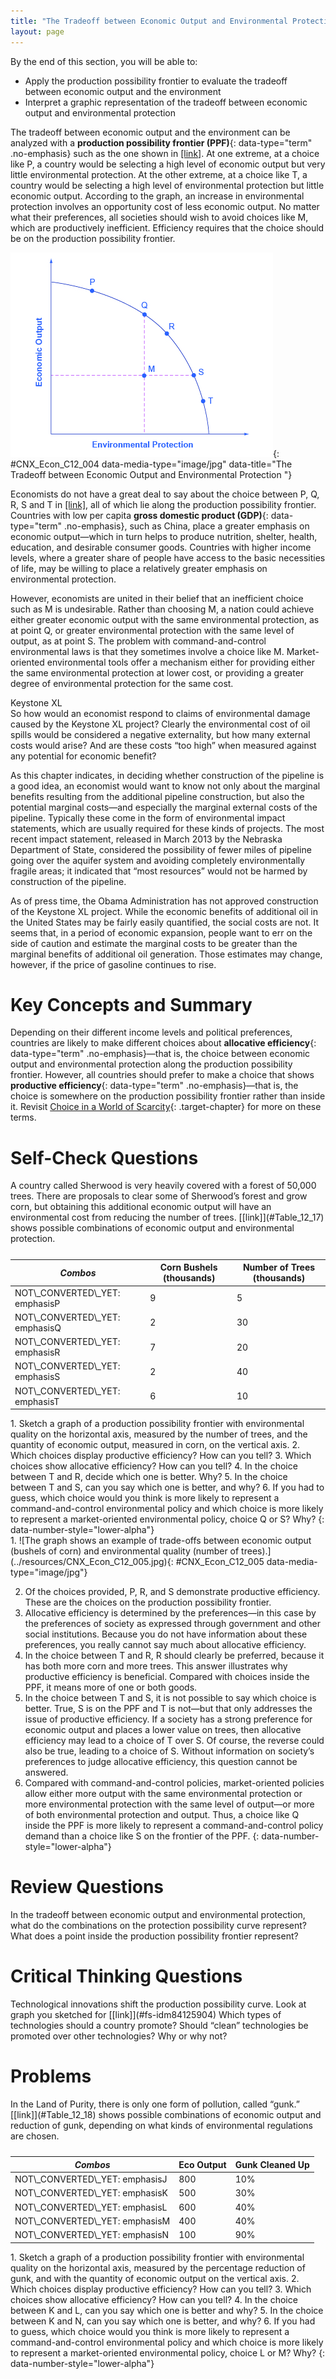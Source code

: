 ```yaml
---
title: "The Tradeoff between Economic Output and Environmental Protection"
layout: page
---
```



<div data-type="abstract" markdown="1">
By the end of this section, you will be able to:

* Apply the production possibility frontier to evaluate the tradeoff between economic output and the environment
* Interpret a graphic representation of the tradeoff between economic output and environmental protection

</div>

The tradeoff between economic output and the environment can be analyzed with a **production possibility frontier (PPF)**{: data-type="term" .no-emphasis} such as the one shown in [\[link\]](#CNX_Econ_C12_004). At one extreme, at a choice like P, a country would be selecting a high level of economic output but very little environmental protection. At the other extreme, at a choice like T, a country would be selecting a high level of environmental protection but little economic output. According to the graph, an increase in environmental protection involves an opportunity cost of less economic output. No matter what their preferences, all societies should wish to avoid choices like M, which are productively inefficient. Efficiency requires that the choice should be on the production possibility frontier.

![The graph shows a trade-off example in which a society must prioritize either economic output or environmental protection.](../resources/CNX_Econ_C12_004.jpg "Each society will have to weigh its own values and decide whether it prefers a choice like P with more economic output and less environmental protection, or a choice like T with more environmental protection and less economic output."){: #CNX_Econ_C12_004 data-media-type="image/jpg" data-title="The Tradeoff between Economic Output and Environmental Protection "}

Economists do not have a great deal to say about the choice between P, Q, R, S and T in [\[link\]](#CNX_Econ_C12_004), all of which lie along the production possibility frontier. Countries with low per capita **gross domestic product (GDP)**{: data-type="term" .no-emphasis}, such as China, place a greater emphasis on economic output—which in turn helps to produce nutrition, shelter, health, education, and desirable consumer goods. Countries with higher income levels, where a greater share of people have access to the basic necessities of life, may be willing to place a relatively greater emphasis on environmental protection.

However, economists are united in their belief that an inefficient choice such as M is undesirable. Rather than choosing M, a nation could achieve either greater economic output with the same environmental protection, as at point Q, or greater environmental protection with the same level of output, as at point S. The problem with command-and-control environmental laws is that they sometimes involve a choice like M. Market-oriented environmental tools offer a mechanism either for providing either the same environmental protection at lower cost, or providing a greater degree of environmental protection for the same cost.

<div data-type="note" class="economics bringhome" markdown="1">
<div data-type="title">
Keystone XL
</div>
So how would an economist respond to claims of environmental damage caused by the Keystone XL project? Clearly the environmental cost of oil spills would be considered a negative externality, but how many external costs would arise? And are these costs “too high” when measured against any potential for economic benefit?

As this chapter indicates, in deciding whether construction of the pipeline is a good idea, an economist would want to know not only about the marginal benefits resulting from the additional pipeline construction, but also the potential marginal costs—and especially the marginal external costs of the pipeline. Typically these come in the form of environmental impact statements, which are usually required for these kinds of projects. The most recent impact statement, released in March 2013 by the Nebraska Department of State, considered the possibility of fewer miles of pipeline going over the aquifer system and avoiding completely environmentally fragile areas; it indicated that “most resources” would not be harmed by construction of the pipeline.

As of press time, the Obama Administration has not approved construction of the Keystone XL project. While the economic benefits of additional oil in the United States may be fairly easily quantified, the social costs are not. It seems that, in a period of economic expansion, people want to err on the side of caution and estimate the marginal costs to be greater than the marginal benefits of additional oil generation. Those estimates may change, however, if the price of gasoline continues to rise.

</div>

# Key Concepts and Summary

Depending on their different income levels and political preferences, countries are likely to make different choices about **allocative efficiency**{: data-type="term" .no-emphasis}—that is, the choice between economic output and environmental protection along the production possibility frontier. However, all countries should prefer to make a choice that shows **productive efficiency**{: data-type="term" .no-emphasis}—that is, the choice is somewhere on the production possibility frontier rather than inside it. Revisit [Choice in a World of Scarcity](/m48602){: .target-chapter} for more on these terms.

# Self-Check Questions

<div data-type="exercise">
<div data-type="problem" markdown="1">
A country called Sherwood is very heavily covered with a forest of 50,000 trees. There are proposals to clear some of Sherwood’s forest and grow corn, but obtaining this additional economic output will have an environmental cost from reducing the number of trees. [[link]](#Table_12_17) shows possible combinations of economic output and environmental protection.

<table id="Table_12_17" summary="Table has 3 columns and 5 rows of data. The header row is Column 1 Combos, Column 2 Corn bushels (thousands), and column 3 Number of Trees (thousands). The data is Row 1: P, 9, 5. Row 2: Q, 2, 30. Row 3: R, 7, 20. Row 4: S, 2, 40. Row 5: T, 6, 10"><caption /><thead>
<tr>
<th><em>Combos</em></th>
<th>Corn Bushels (thousands)</th>
<th>Number of Trees (thousands)</th>
</tr>
</thead><tbody>
<tr>
<td><span xmlns:x="http://www.w3.org/1999/xhtml" class="not-converted-yet">NOT\_CONVERTED\_YET: emphasis</span><emphasis xmlns="http://cnx.rice.edu/cnxml" data-effect="strong">P</emphasis></td>
<td>9</td>
<td>5</td>
</tr>
<tr>
<td><span xmlns:x="http://www.w3.org/1999/xhtml" class="not-converted-yet">NOT\_CONVERTED\_YET: emphasis</span><emphasis xmlns="http://cnx.rice.edu/cnxml" data-effect="strong">Q</emphasis></td>
<td>2</td>
<td>30</td>
</tr>
<tr>
<td><span xmlns:x="http://www.w3.org/1999/xhtml" class="not-converted-yet">NOT\_CONVERTED\_YET: emphasis</span><emphasis xmlns="http://cnx.rice.edu/cnxml" data-effect="strong">R</emphasis></td>
<td>7</td>
<td>20</td>
</tr>
<tr>
<td><span xmlns:x="http://www.w3.org/1999/xhtml" class="not-converted-yet">NOT\_CONVERTED\_YET: emphasis</span><emphasis xmlns="http://cnx.rice.edu/cnxml" data-effect="strong">S</emphasis></td>
<td>2</td>
<td>40</td>
</tr>
<tr>
<td><span xmlns:x="http://www.w3.org/1999/xhtml" class="not-converted-yet">NOT\_CONVERTED\_YET: emphasis</span><emphasis xmlns="http://cnx.rice.edu/cnxml" data-effect="strong">T</emphasis></td>
<td>6</td>
<td>10</td>
</tr>
</tbody></table>
1.  Sketch a graph of a production possibility frontier with environmental quality on the horizontal axis, measured by the number of trees, and the quantity of economic output, measured in corn, on the vertical axis.
2.  Which choices display productive efficiency? How can you tell?
3.  Which choices show allocative efficiency? How can you tell?
4.  In the choice between T and R, decide which one is better. Why?
5.  In the choice between T and S, can you say which one is better, and why?
6.  If you had to guess, which choice would you think is more likely to represent a command-and-control environmental policy and which choice is more likely to represent a market-oriented environmental policy, choice Q or S? Why?
{: data-number-style="lower-alpha"}

</div>
<div data-type="solution" markdown="1">
1.  ![The graph shows an example of trade-offs between economic output (bushels of corn) and environmental quality (number of trees).](../resources/CNX_Econ_C12_005.jpg){: #CNX_Econ_C12_005 data-media-type="image/jpg"}


2.  Of the choices provided, P, R, and S demonstrate productive efficiency. These are the choices on the production possibility frontier.
3.  Allocative efficiency is determined by the preferences—in this case by the preferences of society as expressed through government and other social institutions. Because you do not have information about these preferences, you really cannot say much about allocative efficiency.
4.  In the choice between T and R, R should clearly be preferred, because it has both more corn and more trees. This answer illustrates why productive efficiency is beneficial. Compared with choices inside the PPF, it means more of one or both goods.
5.  In the choice between T and S, it is not possible to say which choice is better. True, S is on the PPF and T is not—but that only addresses the issue of productive efficiency. If a society has a strong preference for economic output and places a lower value on trees, then allocative efficiency may lead to a choice of T over S. Of course, the reverse could also be true, leading to a choice of S. Without information on society’s preferences to judge allocative efficiency, this question cannot be answered.
6.  Compared with command-and-control policies, market-oriented policies allow either more output with the same environmental protection or more environmental protection with the same level of output—or more of both environmental protection and output. Thus, a choice like Q inside the PPF is more likely to represent a command-and-control policy demand than a choice like S on the frontier of the PPF.
{: data-number-style="lower-alpha"}

</div>
</div>

# Review Questions

<div data-type="exercise">
<div data-type="problem" markdown="1">
In the tradeoff between economic output and environmental protection, what do the combinations on the protection possibility curve represent?

</div>
</div>

<div data-type="exercise">
<div data-type="problem" markdown="1">
What does a point inside the production possibility frontier represent?

</div>
</div>

# Critical Thinking Questions

<div data-type="exercise">
<div data-type="problem" markdown="1">
Technological innovations shift the production possibility curve. Look at graph you sketched for [[link]](#fs-idm84125904) Which types of technologies should a country promote? Should “clean” technologies be promoted over other technologies? Why or why not?

</div>
</div>

# Problems

<div data-type="exercise">
<div data-type="problem" markdown="1">
In the Land of Purity, there is only one form of pollution, called “gunk.” [[link]](#Table_12_18) shows possible combinations of economic output and reduction of gunk, depending on what kinds of environmental regulations are chosen.

<table id="Table_12_18" summary="The table had 3 columns and 5 rows of data. The header row is column 1 combos, column 2 Eco Output and Column 3 Gunk cleaned up. The data is Row 1: J, 800, 10% Row 2: K, 500, 30%. Row 3: L, 600, 40%. Row 4 M, 400, 40%. Row 5 N, 100, 90%"><caption /><thead>
<tr>
<th><em>Combos</em></th>
<th>Eco Output</th>
<th>Gunk Cleaned Up</th>
</tr>
</thead><tbody>
<tr>
<td><span xmlns:x="http://www.w3.org/1999/xhtml" class="not-converted-yet">NOT\_CONVERTED\_YET: emphasis</span><emphasis xmlns="http://cnx.rice.edu/cnxml" data-effect="strong">J</emphasis></td>
<td>800</td>
<td>10%</td>
</tr>
<tr>
<td><span xmlns:x="http://www.w3.org/1999/xhtml" class="not-converted-yet">NOT\_CONVERTED\_YET: emphasis</span><emphasis xmlns="http://cnx.rice.edu/cnxml" data-effect="strong">K</emphasis></td>
<td>500</td>
<td>30%</td>
</tr>
<tr>
<td><span xmlns:x="http://www.w3.org/1999/xhtml" class="not-converted-yet">NOT\_CONVERTED\_YET: emphasis</span><emphasis xmlns="http://cnx.rice.edu/cnxml" data-effect="strong">L</emphasis></td>
<td>600</td>
<td>40%</td>
</tr>
<tr>
<td><span xmlns:x="http://www.w3.org/1999/xhtml" class="not-converted-yet">NOT\_CONVERTED\_YET: emphasis</span><emphasis xmlns="http://cnx.rice.edu/cnxml" data-effect="strong">M</emphasis></td>
<td>400</td>
<td>40%</td>
</tr>
<tr>
<td><span xmlns:x="http://www.w3.org/1999/xhtml" class="not-converted-yet">NOT\_CONVERTED\_YET: emphasis</span><emphasis xmlns="http://cnx.rice.edu/cnxml" data-effect="strong">N</emphasis></td>
<td>100</td>
<td>90%</td>
</tr>
</tbody></table>
1.  Sketch a graph of a production possibility frontier with environmental quality on the horizontal axis, measured by the percentage reduction of gunk, and with the quantity of economic output on the vertical axis.
2.  Which choices display productive efficiency? How can you tell?
3.  Which choices show allocative efficiency? How can you tell?
4.  In the choice between K and L, can you say which one is better and why?
5.  In the choice between K and N, can you say which one is better, and why?
6.  If you had to guess, which choice would you think is more likely to represent a command-and-control environmental policy and which choice is more likely to represent a market-oriented environmental policy, choice L or M? Why?
{: data-number-style="lower-alpha"}

</div>
</div>

